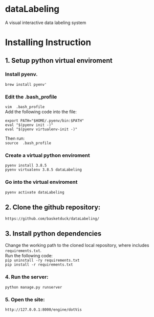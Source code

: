 # dataLabeling
A visual interactive data labeling system

# Installing Instruction
## 1. Setup python virtual enviroment
### Install pyenv.
`brew install pyenv'` <br/>

### Edit the .bash_profile
`vim  .bash_profile ` <br/>
Add the following code into the file:<br/>
  ```
  export PATH="$HOME/.pyenv/bin:$PATH"
  eval "$(pyenv init -)"
  eval "$(pyenv virtualenv-init -)"
  ```
  
Then run: <br/>
`source  .bash_profile`
### Create a virtual python enviroment
`pyenv install 3.8.5` <br/>
`pyenv virtualenv 3.8.5 dataLabeling` <br/>

### Go into the virtual enviroment
`pyenv activate dataLabeling`

## 2. Clone the github repository:
`https://github.com/basketduck/dataLabeling/` <br/>

## 3. Install python dependencies
Change the working path to the cloned local repository, where includes `requirements.txt`. <br/>
Run the following code: <br/>
`pip uninstall -ry requirements.txt` <br/>
`pip install -r requirements.txt` <br/>

### 4. Run the server:
`python manage.py runserver`

### 5. Open the site:
`http://127.0.0.1:8000/engine/dotVis`



